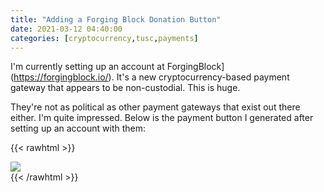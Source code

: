 ```yaml
---
title: "Adding a Forging Block Donation Button"
date: 2021-03-12 04:40:00
categories: [cryptocurrency,tusc,payments]
---
```


I'm currently setting up an account at ForgingBlock](https://forgingblock.io/). It's a new cryptocurrency-based payment gateway that appears to be non-custodial. This is huge.

They're not as political as other payment gateways that exist out there either. I'm quite impressed. Below is the payment button I generated after setting up an account with them:


{{< rawhtml >}}
<div>
	<a class="buy-with-crypto"
		href="https://api.forgingblock.io/fund/328a105f1afce852a9bd80479fcac3e1a9e7/5.00"
		target="_blank">
		<img src="https://forgingblock.io/img/donate-with-forgingblock.png" />
	</a>
</div>
{{< /rawhtml >}}
